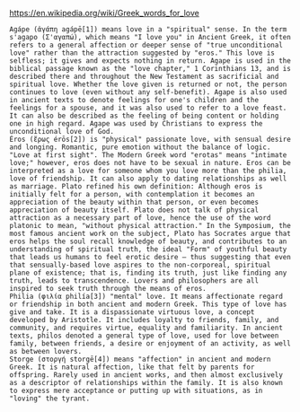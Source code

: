 https://en.wikipedia.org/wiki/Greek_words_for_love


    Agápe (ἀγάπη agápē[1]) means love in a "spiritual" sense. In the term s'agapo (Σ'αγαπώ), which means "I love you" in Ancient Greek, it often refers to a general affection or deeper sense of "true unconditional love" rather than the attraction suggested by "eros." This love is selfless; it gives and expects nothing in return. Agape is used in the biblical passage known as the "love chapter," 1 Corinthians 13, and is described there and throughout the New Testament as sacrificial and spiritual love. Whether the love given is returned or not, the person continues to love (even without any self-benefit). Agape is also used in ancient texts to denote feelings for one's children and the feelings for a spouse, and it was also used to refer to a love feast. It can also be described as the feeling of being content or holding one in high regard. Agape was used by Christians to express the unconditional love of God.
    Éros (ἔρως érōs[2]) is "physical" passionate love, with sensual desire and longing. Romantic, pure emotion without the balance of logic. "Love at first sight". The Modern Greek word "erotas" means "intimate love;" however, eros does not have to be sexual in nature. Eros can be interpreted as a love for someone whom you love more than the philia, love of friendship. It can also apply to dating relationships as well as marriage. Plato refined his own definition: Although eros is initially felt for a person, with contemplation it becomes an appreciation of the beauty within that person, or even becomes appreciation of beauty itself. Plato does not talk of physical attraction as a necessary part of love, hence the use of the word platonic to mean, "without physical attraction." In the Symposium, the most famous ancient work on the subject, Plato has Socrates argue that eros helps the soul recall knowledge of beauty, and contributes to an understanding of spiritual truth, the ideal "Form" of youthful beauty that leads us humans to feel erotic desire – thus suggesting that even that sensually-based love aspires to the non-corporeal, spiritual plane of existence; that is, finding its truth, just like finding any truth, leads to transcendence. Lovers and philosophers are all inspired to seek truth through the means of eros.
    Philia (φιλία philía[3]) "mental" love. It means affectionate regard or friendship in both ancient and modern Greek. This type of love has give and take. It is a dispassionate virtuous love, a concept developed by Aristotle. It includes loyalty to friends, family, and community, and requires virtue, equality and familiarity. In ancient texts, philos denoted a general type of love, used for love between family, between friends, a desire or enjoyment of an activity, as well as between lovers.
    Storge (στοργή storgē[4]) means "affection" in ancient and modern Greek. It is natural affection, like that felt by parents for offspring. Rarely used in ancient works, and then almost exclusively as a descriptor of relationships within the family. It is also known to express mere acceptance or putting up with situations, as in "loving" the tyrant.

